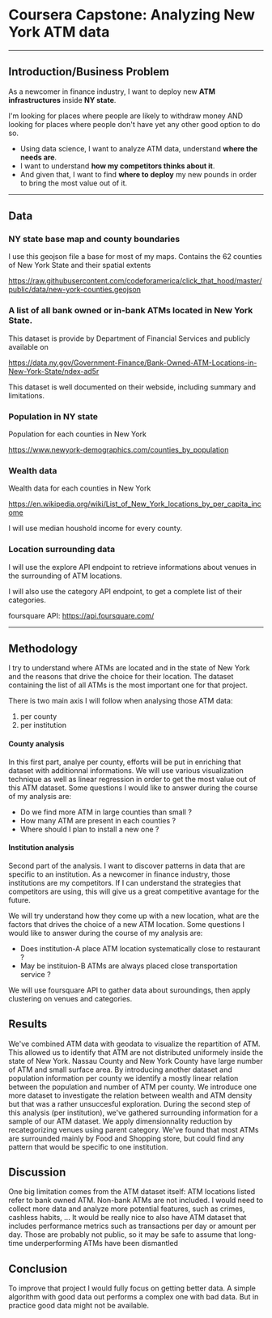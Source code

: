 # Coursera Capstone: Analyzing New York ATM data
---
## Introduction/Business Problem
As a newcomer in finance industry, I want to deploy new **ATM infrastructures** inside **NY state**.

I'm looking for places where people are likely to withdraw money AND looking for places where people don't have yet any other good option to do so. 

- Using data science, I want to analyze ATM data, understand **where the needs are**. 
- I  want to understand **how my competitors thinks about it**. 
- And given that, I want to find **where to deploy** my new pounds in order to bring the most value out of it.
---
## Data

### NY state base map and county boundaries

I use this geojson file a base for most of my maps.
Contains the 62 counties of New York State and their spatial extents

https://raw.githubusercontent.com/codeforamerica/click_that_hood/master/public/data/new-york-counties.geojson

### A list of all bank owned or in-bank ATMs located in New York State.

This dataset is provide by Department of Financial Services and publicly available on

https://data.ny.gov/Government-Finance/Bank-Owned-ATM-Locations-in-New-York-State/ndex-ad5r

This dataset is well documented on their webside, including summary and limitations.


### Population in NY state

Population for each counties in New York

https://www.newyork-demographics.com/counties_by_population

### Wealth data

Wealth data for each counties in New York

https://en.wikipedia.org/wiki/List_of_New_York_locations_by_per_capita_income

I will use median houshold income for every county.


### Location surrounding data

I will use the explore API endpoint to retrieve informations about venues in the surrounding of ATM locations.

I will also use the category API endpoint, to get a complete list of their categories.

foursquare API: https://api.foursquare.com/

---

## Methodology 

I try to understand where ATMs are located and in the state of New York and the reasons that drive the choice for their location. 
The dataset containing the list of all ATMs is the most important one for that project.

There is two main axis I will follow when analysing those ATM data:
1) per county
2) per institution

#### County analysis
In this first part, analye per county, efforts will be put in enriching that dataset with additionnal informations.
We will use various visualization technique as well as linear regression in order to get the most value out of this ATM dataset.
Some questions I would like to answer during the course of my analysis are:
- Do we find more ATM in large counties than small ?
- How many ATM are present in each counties ?
- Where should I plan to install a new one ?


#### Institution analysis
Second part of the analysis. I want to discover patterns in data that are specific to an institution. As a newcomer in finance industry, those institutions are my competitors. If I can understand the strategies that competitors are using, this will give us a great competitive avantage for the future.

We will try understand how they come up with a new location, what are the factors that drives the choice of a new ATM location. 
Some questions I would like to answer during the course of my analysis are:
- Does institution-A place ATM location systematically close to restaurant ?
- May be instituion-B ATMs are always placed close transportation service ?

We will use foursquare API to gather data about suroundings, then apply clustering on venues and categories. 
## Results
We've combined ATM data with geodata to visualize the repartition of ATM.
This allowed us to identify that ATM are not distributed uniformely inside the state of New York.
Nassau County and New York County have large number of ATM and small surface area.
By introducing another dataset and population information per county we identify a mostly linear relation between the population and number of ATM per county. 
We introduce one more dataset to investigate the relation between wealth and ATM density but that was a rather unsuccesful exploration.
During the second step of this analysis (per institution), we've gathered surrounding information for a sample of our ATM dataset. We apply dimensionnality reduction by recategorizing venues using parent category.
We've found that most ATMs are surrounded mainly by Food and Shopping store, but could find any pattern that would be specific to one institution.
## Discussion

One big limitation comes from the ATM dataset itself:  ATM locations listed refer to bank owned ATM. Non-bank ATMs are not included. 
I would need to collect more data and analyze more potential features, such as crimes, cashless habits, ... 
It would be really nice to also have ATM dataset that includes performance metrics such as transactions per day or amount per day. Those are probably not public, so it may be safe to assume that long-time underperforming ATMs have been dismantled

## Conclusion
To improve that project I would fully focus on getting better data. A simple algorithm with good data out performs a complex one with bad data. But in practice good data might not be available.


